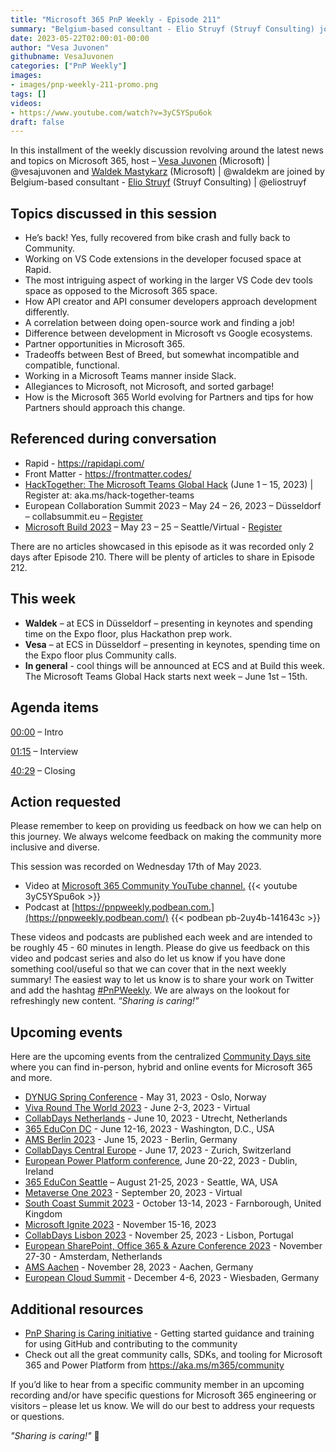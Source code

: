 ```yaml
---
title: "Microsoft 365 PnP Weekly - Episode 211"
summary: "Belgium-based consultant - Elio Struyf (Struyf Consulting) joins Microsoft’s Vesa Juvonen and Waldek Mastykarz to discuss dev tool development, work in Google world, opportunities for Partners in Microsoft 365 and more. No articles in this episode."
date: 2023-05-22T02:00:01-00:00
author: "Vesa Juvonen"
githubname: VesaJuvonen
categories: ["PnP Weekly"]
images:
- images/pnp-weekly-211-promo.png
tags: []
videos:
- https://www.youtube.com/watch?v=3yC5YSpu6ok
draft: false
---
```

 
In this installment of the weekly discussion revolving around the latest news and topics on Microsoft 365, host – [Vesa Juvonen](http://twitter.com/vesajuvonen) (Microsoft) | @vesajuvonen and [Waldek Mastykarz](http://twitter.com/waldekm) (Microsoft) | @waldekm are joined by Belgium-based consultant - [Elio Struyf](https://twitter.com/eliostruyf) (Struyf Consulting) \| @eliostruyf


## Topics discussed in this session

* He’s back! Yes, fully recovered from bike crash and fully back to Community.
* Working on VS Code extensions in the developer focused space at Rapid.
* The most intriguing aspect of working in the larger VS Code dev tools space as opposed to the Microsoft 365 space.
* How API creator and API consumer developers approach development differently.
* A correlation between doing open-source work and finding a job!
* Difference between development in Microsoft vs Google ecosystems.
* Partner opportunities in Microsoft 365.
* Tradeoffs between Best of Breed, but somewhat incompatible and compatible, functional.
* Working in a Microsoft Teams manner inside Slack.
* Allegiances to Microsoft, not Microsoft, and sorted garbage!
* How is the Microsoft 365 World evolving for Partners and tips for how Partners should approach this change.
 
## Referenced during conversation

* Rapid - <https://rapidapi.com/>
* Front Matter - <https://frontmatter.codes/>
* [HackTogether: The Microsoft Teams Global Hack](https://github.com/microsoft/hack-together-teams) (June 1 – 15, 2023) \| Register at: aka.ms/hack-together-teams
* European Collaboration Summit 2023 – May 24 – 26, 2023 – Düsseldorf – collabsummit.eu – [Register](https://www.collabsummit.eu/)
* [Microsoft Build 2023](https://build.microsoft.com/home) – May 23 – 25 – Seattle/Virtual - [Register](https://register.build.microsoft.com/)

There are no articles showcased in this episode as it was recorded only 2 days after Episode 210.  There will be plenty of articles to share in Episode 212.

## This week

* **Waldek** – at ECS in Düsseldorf – presenting in keynotes and spending time on the Expo floor, plus Hackathon prep work.
* **Vesa** – at ECS in Düsseldorf – presenting in keynotes, spending time on the Expo floor plus Community calls.
* **In general** - cool things will be announced at ECS and at Build this week. The Microsoft Teams Global Hack starts next week – June 1st – 15th.

## Agenda items

[00:00](https://youtu.be/3yC5YSpu6ok?t=0) – Intro

[01:15](https://youtu.be/3yC5YSpu6ok?t=75) – Interview

[40:29](https://youtu.be/3yC5YSpu6ok?t=2429) – Closing

## Action requested

Please remember to keep on providing us feedback on how we can help on this journey. We always welcome feedback on making the community more inclusive and diverse.

This session was recorded on Wednesday 17th of May 2023.

*   Video at [Microsoft 365 Community YouTube channel.](https://aka.ms/m365pnp-videos)
    {{< youtube 3yC5YSpu6ok >}}
*   Podcast at [https://pnpweekly.podbean.com.](https://pnpweekly.podbean.com/) 
    {{< podbean pb-2uy4b-141643c >}}

These videos and podcasts are published each week and are intended to be roughly 45 - 60 minutes in length.  Please do give us feedback on this video and podcast series and also do let us know if you have done something cool/useful so that we can cover that in the next weekly summary! The easiest way to let us know is to share your work on Twitter and add the hashtag [#PnPWeekly](https://twitter.com/search?q=%23pnpweekly). We are always on the lookout for refreshingly new content. “_Sharing is caring!”_ 


## Upcoming events

Here are the upcoming events from the centralized [Community Days site](https://communitydays.org/events?when=upcoming) where you can find in-person, hybrid and online events for Microsoft 365 and more.

* [DYNUG Spring Conference](https://www.communitydays.org/event/2023-05-31/dynug-spring-conference) - May 31, 2023 - Oslo, Norway
* [Viva Round The World 2023](https://www.vivaexplorers.com/vivaroundtheworld/) - June 2-3, 2023 - Virtual
* [CollabDays Netherlands](https://www.communitydays.org/event/2023-06-10/collabdays-netherlands-2023) - June 10, 2023 - Utrecht, Netherlands
* [365 EduCon DC](https://365educon.com/DC/) - June 12-16, 2023 - Washington, D.C., USA
* [AMS Berlin 2023](https://www.communitydays.org/event/2023-06-15/amsberlin-2023) - June 15, 2023 - Berlin, Germany
* [CollabDays Central Europe](https://www.collabdays.org/2023-ce/) - June 17, 2023 - Zurich, Switzerland
* [European Power Platform conference](https://www.sharepointeurope.com/european-power-platform-conference/), June 20-22, 2023 - Dublin, Ireland
* [365 EduCon Seattle](https://365educon.com/Seattle/) – August 21-25, 2023 - Seattle, WA, USA
* [Metaverse One 2023](https://www.communitydays.org/event/2023-09-20/metaverse-one-2023) - September 20, 2023 - Virtual
* [South Coast Summit 2023](https://www.southcoastsummit.com/) - October 13-14, 2023 - Farnborough, United Kingdom
* [Microsoft Ignite 2023](https://ignite.microsoft.com/) - November 15-16, 2023
* [CollabDays Lisbon 2023](https://www.collabdays.org/2023-lisbon/) - November 25, 2023 - Lisbon, Portugal
* [European SharePoint, Office 365 & Azure Conference 2023](https://www.sharepointeurope.com/) - November 27-30 - Amsterdam, Netherlands
* [AMS Aachen](https://www.communitydays.org/event/2023-11-28/ams-aachen) - November 28, 2023 - Aachen, Germany
* [European Cloud Summit](https://www.cloudsummit.eu/) - December 4-6, 2023 - Wiesbaden, Germany

## Additional resources

* [PnP Sharing is Caring initiative](https://aka.ms/sharing-is-caring) - Getting started guidance and training for using GitHub and contributing to the community
* Check out all the great community calls, SDKs, and tooling for Microsoft 365 and Power Platform from <https://aka.ms/m365/community>

If you’d like to hear from a specific community member in an upcoming recording and/or have specific questions for Microsoft 365 engineering or visitors – please let us know. We will do our best to address your requests or questions.

_"Sharing is caring!"_ 🧡


